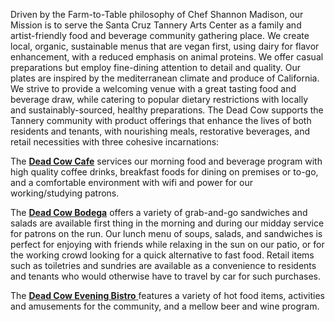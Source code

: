 Driven by the Farm-to-Table philosophy of Chef Shannon Madison, our Mission is to serve the Santa Cruz Tannery Arts Center as a family and artist-friendly food and beverage community gathering place. We create local, organic, sustainable menus that are vegan first, using dairy for flavor enhancement, with a reduced emphasis on animal proteins. We offer casual preparations but employ fine-dining attention to detail and quality. Our plates are inspired by the mediterranean climate and produce of California. We strive to provide a welcoming venue with a great tasting food and beverage draw, while catering to popular dietary restrictions with locally and sustainably-sourced, healthy preparations.
The Dead Cow supports the Tannery community with product offerings that enhance the lives of both residents and tenants, with nourishing meals, restorative beverages, and retail necessities with three cohesive incarnations:

The [**Dead Cow Cafe**](menus#cafe) services our morning food and beverage program with high quality coffee drinks, breakfast foods for dining on premises or to-go, and a comfortable environment with wifi and power for our working/studying patrons.  
    
The [**Dead Cow Bodega**](menus#bodega) offers a variety of grab-and-go sandwiches and salads are available first thing in the morning and during our midday service for patrons on the run. Our lunch menu of soups, salads, and sandwiches is perfect for enjoying with friends while relaxing in the sun on our patio, or for the working crowd looking for a quick alternative to fast food.  Retail items such as toiletries and sundries are available as a convenience to residents and tenants who would otherwise have to travel by car for such purchases.   

The [**Dead Cow Evening Bistro** ](menus#bistro)features a variety of hot food items, activities and amusements for the community, and a mellow beer and wine program.